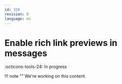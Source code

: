 ```yaml
---
id: 328
revision: 0
language: en
---
```


# Enable rich link previews in messages

:octicons-tools-24: In progress

!!! note ""
We're working on this content.
